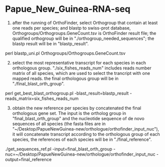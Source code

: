 # Papue_New_Guinea-RNA-seq

1. after the running of OrthoFinder, select Orthogroup that contain at least one reads per species; and blastp to swiss-prot database, Orthogroups/Orthogroups.GeneCount.tsv is OrthoFinder result file; the qualified orthogroup will be in "./orthogroup_needed_sequences"; the blastp result will be in "blastp_result".

perl blastp_uni.pl Orthogroups/Orthogroups.GeneCount.tsv

2. select the most representative transcript for each species in each orthologous group. "./six_fishes_reads_num" includes reads number matrix of all species, which are used to select the trancript with one mapped reads. the final orthologous group will be in "./final_blast_orth_group".

perl get_best_blast_orthogroup.pl -blast_result=blastp_result -reads_matrix=six_fishes_reads_num

3. obtain the new reference per species by concatenated the final orthologous gene set. The input is the ortholog group in "final_blast_orth_group" and the nucleotide sequence of de novo sequences of all species (the fasta files are in "~/Desktop/PapueNewGuinea-new/orthologue/orthofinder_input_nuc"), it will concatenate transcript according to the orthologous group of each species, the references of each species will be in "./final_reference".    

./get_sequences_ref.pl -input=final_blast_orth_group -nuc=~/Desktop/PapueNewGuinea-new/orthologue/orthofinder_input_nuc -output=final_reference

